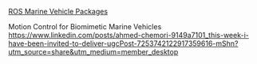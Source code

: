 [ROS Marine Vehicle Packages](https://discourse.ros.org/t/release-of-ros-mvp/29367)

Motion Control for Biomimetic Marine Vehicles
https://www.linkedin.com/posts/ahmed-chemori-9149a7101_this-week-i-have-been-invited-to-deliver-ugcPost-7253742122917359616-mShn?utm_source=share&utm_medium=member_desktop
